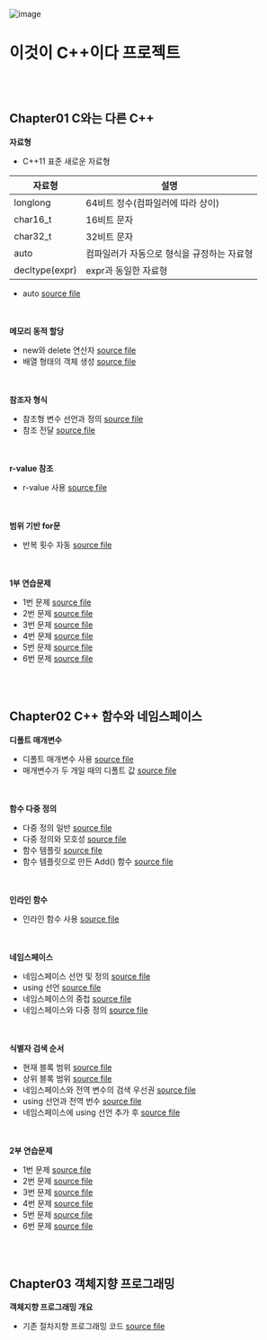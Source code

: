 ![image](https://user-images.githubusercontent.com/20338405/106761954-b0029500-6678-11eb-93e0-067424eee8bb.jpg)
# 이것이 C++이다 프로젝트

<br/><br/>
## Chapter01 C와는 다른 C++
**자료형**

+ C++11 표준 새로운 자료형

자료형 | 설명
------------ | -------------
longlong | 64비트 정수(컴파일러에 따라 상이)
char16_t | 16비트 문자
char32_t | 32비트 문자
auto | 컴파일러가 자동으로 형식을 규정하는 자료형
decltype(expr) | expr과 동일한 자료형

+ auto [source file](https://github.com/Hanbyori/Project/blob/main/Chapter01/Auto.cpp)

<br/><br/>
**메모리 동적 할당**

+ new와 delete 연산자 [source file](https://github.com/Hanbyori/Project/blob/main/Chapter01/NewDelete.cpp)
+ 배열 형태의 객체 생성 [source file](https://github.com/Hanbyori/Project/blob/main/Chapter01/NewDeleteArray.cpp)

<br/><br/>
**참조자 형식**
+ 참조형 변수 선언과 정의 [source file](https://github.com/Hanbyori/Project/blob/main/Chapter01/ReferenceType.cpp)
+ 참조 전달 [source file](https://github.com/Hanbyori/Project/blob/main/Chapter01/ReferenceSwap.cpp)

<br/><br/>
**r-value 참조**
+ r-value 사용 [source file](https://github.com/Hanbyori/Project/blob/main/Chapter01/Rvalue.cpp)

<br/><br/>
**범위 기반 for문**
* 반복 횟수 자동 [source file](https://github.com/Hanbyori/Project/blob/main/Chapter01/RangeBasedfor.cpp)

<br/><br/>
**1부 연습문제**
* 1번 문제 [source file](https://github.com/Hanbyori/Project/blob/main/Chapter01/Chapter1_Q1.cpp)
* 2번 문제 [source file](https://github.com/Hanbyori/Project/blob/main/Chapter01/Chapter1_Q2.cpp)
* 3번 문제 [source file](https://github.com/Hanbyori/Project/blob/main/Chapter01/Chapter1_Q3.cpp)
* 4번 문제 [source file](https://github.com/Hanbyori/Project/blob/main/Chapter01/Chapter1_Q4.cpp)
* 5번 문제 [source file](https://github.com/Hanbyori/Project/blob/main/Chapter01/Chapter1_Q5.cpp)
* 6번 문제 [source file](https://github.com/Hanbyori/Project/blob/main/Chapter01/Chapter1_Q6.cpp)

<br/><br/>
## Chapter02 C++ 함수와 네임스페이스
**디폴트 매개변수**
* 디폴트 매개변수 사용 [source file](https://github.com/Hanbyori/Project/blob/main/Chapter02/DefaultParam.cpp)
* 매개변수가 두 개일 때의 디폴트 값 [source file](https://github.com/Hanbyori/Project/blob/main/Chapter02/DefaultParam2.cpp)

<br/><br/>
**함수 다중 정의**
* 다중 정의 일반 [source file](https://github.com/Hanbyori/Project/blob/main/Chapter02/FuncPloy.cpp)
* 다중 정의와 모호성 [source file](https://github.com/Hanbyori/Project/blob/main/Chapter02/FuncAmbiguity.cpp)
* 함수 템플릿 [source file](https://github.com/Hanbyori/Project/blob/main/Chapter02/FuncTemplate1.cpp)
* 함수 템플릿으로 만든 Add() 함수 [source file](https://github.com/Hanbyori/Project/blob/main/Chapter02/FuncTemplate2.cpp)

<br/><br/>
**인라인 함수**
* 인라인 함수 사용 [source file](https://github.com/Hanbyori/Project/blob/main/Chapter02/InlineSample.cpp)

<br/><br/>
**네임스페이스**
* 네임스페이스 선언 및 정의 [source file](https://github.com/Hanbyori/Project/blob/main/Chapter02/NamespaceSample.cpp)
* using 선언 [source file](https://github.com/Hanbyori/Project/blob/main/Chapter02/NamespaceUsing.cpp)
* 네임스페이스의 중첩 [source file](https://github.com/Hanbyori/Project/blob/main/Chapter02/NamespcaeNested.cpp)
* 네임스페이스와 다중 정의 [source file](https://github.com/Hanbyori/Project/blob/main/Chapter02/NamespaceOver.cpp)

<br/><br/>
**식별자 검색 순서**
* 현재 블록 범위 [source file](https://github.com/Hanbyori/Project/blob/main/Chapter02/IdSearchSeq1.cpp)
* 상위 블록 범위 [source file](https://github.com/Hanbyori/Project/blob/main/Chapter02/IdSearchSeq2.cpp)
* 네임스페이스와 전역 변수의 검색 우선권 [source file](https://github.com/Hanbyori/Project/blob/main/Chapter02/IdSearchSeq3.cpp)
* using 선언과 전역 번수 [source file](https://github.com/Hanbyori/Project/blob/main/Chapter02/IdSearchSeq4.cpp)
* 네임스페이스에 using 선언 추가 후 [source file](https://github.com/Hanbyori/Project/blob/main/Chapter02/IdSearchSeq5.cpp)

<br/><br/>
**2부 연습문제**
* 1번 문제 [source file](https://github.com/Hanbyori/Project/blob/main/Chapter02/Chapter2_Q1.cpp)
* 2번 문제 [source file](https://github.com/Hanbyori/Project/blob/main/Chapter02/Chapter2_Q2.cpp)
* 3번 문제 [source file](https://github.com/Hanbyori/Project/blob/main/Chapter02/Chapter2_Q3.cpp)
* 4번 문제 [source file](https://github.com/Hanbyori/Project/blob/main/Chapter02/Chapter2_Q4.cpp)
* 5번 문제 [source file](https://github.com/Hanbyori/Project/blob/main/Chapter02/Chapter2_Q5.cpp)
* 6번 문제 [source file](https://github.com/Hanbyori/Project/blob/main/Chapter02/Chapter2_Q6.cpp)

<br/><br/>
## Chapter03 객체지향 프로그래밍
**객체지향 프로그래밍 개요**
* 기존 절차지향 프로그래밍 코드 [source file]()